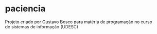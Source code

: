 # paciencia

Projeto criado por Gustavo Bosco para matéria de programação no curso de sistemas de informação (UDESC)
